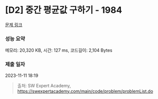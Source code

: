 # [D2] 중간 평균값 구하기 - 1984 

[문제 링크](https://swexpertacademy.com/main/code/problem/problemDetail.do?contestProbId=AV5Pw_-KAdcDFAUq) 

### 성능 요약

메모리: 20,320 KB, 시간: 127 ms, 코드길이: 2,104 Bytes

### 제출 일자

2023-11-11 18:19



> 출처: SW Expert Academy, https://swexpertacademy.com/main/code/problem/problemList.do
